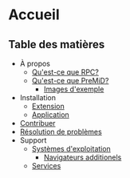 # Accueil

## Table des matières

* À propos
  * [Qu'est-ce que RPC?](about/whats-rpc.md)
  * [Qu'est-ce que PreMiD?](about/whats-premid/)
    * [Images d'exemple](about/whats-premid/example-pictures.md)
* Installation
  * [Extension](installation/extension.md)
  * [Application](installation/application.md)
* [Contribuer](contributing/contributing.md)
* [Résolution de problèmes](troubleshooting/troubleshooting.md)
* Support
  * [Systèmes d'exploitation](support/operating-systems/)
    * [Navigateurs additionels](support/operating-systems/additional-browsers.md)
  * [Services](support/services.md)

